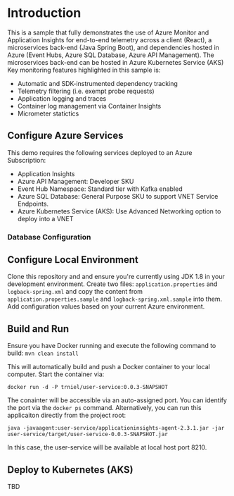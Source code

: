 # Introduction

This is a sample that fully demonstrates the use of Azure Monitor and Application Insights for end-to-end telemetry across a client (React), a microservices back-end (Java Spring Boot), and dependencies hosted in Azure (Event Hubs, Azure SQL Database, Azure API Management). The microservices back-end can be hosted in Azure Kubernetes Service (AKS) Key monitoring features highlighted in this sample is:

- Automatic and SDK-instrumented dependency tracking
- Telemetry filtering (i.e. exempt probe requests)
- Application logging and traces
- Container log management via Container Insights
- Micrometer statictics

## Configure Azure Services

This demo requires the following services deployed to an Azure Subscription:

- Application Insights
- Azure API Management: Developer SKU
- Event Hub Namespace: Standard tier with Kafka enabled
- Azure SQL Database: General Purpose SKU to support VNET Service Endpoints.
- Azure Kubernetes Service (AKS): Use Advanced Networking option to deploy into a VNET

### Database Configuration


## Configure Local Environment

Clone this repository and and ensure you're currently using JDK 1.8 in your development environment. Create two files: `application.properties` and `logback-spring.xml` and copy the content from `application.properties.sample` and `logback-spring.xml.sample` into them. Add configuration values based on your current Azure environment.

## Build and Run

Ensure you have Docker running and execute the following command to build: `mvn clean install`

This will automatically build and push a Docker container to your local computer. Start the container via:

```#!/bin/bash
docker run -d -P trniel/user-service:0.0.3-SNAPSHOT
```

The conainter will be accessible via an auto-assigned port. You can identify the port via the `docker ps` command.
Alternatively, you can run this applicaiton directly from the project root:

```#!/bin/bash
java -javaagent:user-service/applicationinsights-agent-2.3.1.jar -jar user-service/target/user-service-0.0.3-SNAPSHOT.jar
```

In this case, the user-service will be available at local host port 8210.

## Deploy to Kubernetes (AKS)

TBD
